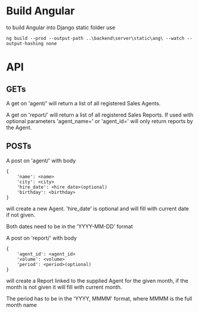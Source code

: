 # Build Angular
to build Angular into Django static folder use 

```
ng build --prod --output-path ..\backend\server\static\ang\ --watch --output-hashing none
```

# API

## GETs

A get on 'agent/' will return a list of all registered Sales Agents.

A get on 'report/' will return a list of all registered Sales Reports. If used with optional parameters 'agent_name=' or 'agent_id=' will only return reports by the Agent.

## POSTs

A post on 'agent/' with body 
```
{
	'name': <name>
	'city': <city>
	'hire_date': <hire date>(optional)
	'birthday': <birthday>
}
```
will create a new Agent. 'hire_date' is optional and will fill with current date if not given. 

Both dates need to be in the 'YYYY-MM-DD' format


A post on 'report/' with body
```
{
	'agent_id': <agent_id>
	'volume': <volume>
	'period': <period>(optional)
}
```
will create a Report linked to the supplied Agent for the given month, if the month is not given it will fill with current month.

The period has to be in the 'YYYY, MMMM' format, where MMMM is the full month name